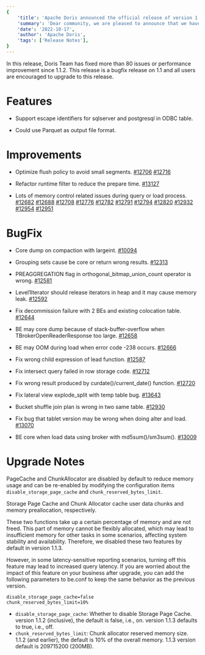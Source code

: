 ```yaml
---
{
    'title': 'Apache Doris announced the official release of version 1.1.3',
    'summary': 'Dear community, we are pleased to announce that we have officially released Apache Doris 1.1.3 on October 17, 2022! This release is a hotfix version of 1.1.2',
    'date': '2022-10-17',
    'author': 'Apache Doris',
    'tags': ['Release Notes'],
}
---
```


<!--
Licensed to the Apache Software Foundation (ASF) under one
or more contributor license agreements.  See the NOTICE file
distributed with this work for additional information
regarding copyright ownership.  The ASF licenses this file
to you under the Apache License, Version 2.0 (the
"License"); you may not use this file except in compliance
with the License.  You may obtain a copy of the License at

  http://www.apache.org/licenses/LICENSE-2.0

Unless required by applicable law or agreed to in writing,
software distributed under the License is distributed on an
"AS IS" BASIS, WITHOUT WARRANTIES OR CONDITIONS OF ANY
KIND, either express or implied.  See the License for the
specific language governing permissions and limitations
under the License.
-->


In this release, Doris Team has fixed more than 80 issues or performance improvement since 1.1.2. This release is a bugfix release on 1.1 and all users are encouraged to upgrade to this release.


# Features

- Support escape identifiers for sqlserver and postgresql in ODBC table.

- Could use Parquet as output file format.

# Improvements

- Optimize flush policy to avoid small segments. [#12706](https://github.com/apache/doris/pull/12706) [#12716](https://github.com/apache/doris/pull/12716)

- Refactor runtime filter to reduce the prepare time. [#13127](https://github.com/apache/doris/pull/13127)

- Lots of memory control related issues during query or load process. [#12682](https://github.com/apache/doris/pull/12682) [#12688](https://github.com/apache/doris/pull/12688) [#12708](https://github.com/apache/doris/pull/12708) [#12776](https://github.com/apache/doris/pull/12776) [#12782](https://github.com/apache/doris/pull/12782) [#12791](https://github.com/apache/doris/pull/12791) [#12794](https://github.com/apache/doris/pull/12794) [#12820](https://github.com/apache/doris/pull/12820) [#12932](https://github.com/apache/doris/pull/12932) [#12954](https://github.com/apache/doris/pull/12954) [#12951](https://github.com/apache/doris/pull/12951)

# BugFix

- Core dump on compaction with largeint. [#10094](https://github.com/apache/doris/pull/10094)

- Grouping sets cause be core or return wrong results. [#12313](https://github.com/apache/doris/pull/12313)

- PREAGGREGATION flag in orthogonal_bitmap_union_count operator is wrong. [#12581](https://github.com/apache/doris/pull/12581)

- Level1Iterator should release iterators in heap and it may cause memory leak. [#12592](https://github.com/apache/doris/pull/12592)

- Fix decommission failure with 2 BEs and existing colocation table. [#12644](https://github.com/apache/doris/pull/12644)

- BE may core dump because of stack-buffer-overflow when TBrokerOpenReaderResponse too large. [#12658](https://github.com/apache/doris/pull/12658)

- BE may OOM during load when error code -238 occurs. [#12666](https://github.com/apache/doris/pull/12666)

- Fix wrong child expression of lead function. [#12587](https://github.com/apache/doris/pull/12587)

- Fix intersect query failed in row storage code. [#12712](https://github.com/apache/doris/pull/12712)

- Fix wrong result produced by curdate()/current_date() function. [#12720](https://github.com/apache/doris/pull/12720)

- Fix lateral view explode_split with temp table bug. [#13643](https://github.com/apache/doris/pull/13643)

- Bucket shuffle join plan is wrong in two same table. [#12930](https://github.com/apache/doris/pull/12930)

- Fix bug that tablet version may be wrong when doing alter and load. [#13070](https://github.com/apache/doris/pull/13070)

- BE core when load data using broker with md5sum()/sm3sum(). [#13009](https://github.com/apache/doris/pull/13009)

# Upgrade Notes

PageCache and ChunkAllocator are disabled by default to reduce memory usage and can be re-enabled by modifying the configuration items `disable_storage_page_cache` and `chunk_reserved_bytes_limit`.

Storage Page Cache and Chunk Allocator cache user data chunks and memory preallocation, respectively.

These two functions take up a certain percentage of memory and are not freed. This part of memory cannot be flexibly allocated, which may lead to insufficient memory for other tasks in some scenarios, affecting system stability and availability. Therefore, we disabled these two features by default in version 1.1.3.

However, in some latency-sensitive reporting scenarios, turning off this feature may lead to increased query latency. If you are worried about the impact of this feature on your business after upgrade, you can add the following parameters to be.conf to keep the same behavior as the previous version.

```
disable_storage_page_cache=false
chunk_reserved_bytes_limit=10%
```

* ``disable_storage_page_cache``: Whether to disable Storage Page Cache. version 1.1.2 (inclusive), the default is false, i.e., on. version 1.1.3 defaults to true, i.e., off.
* `chunk_reserved_bytes_limit`: Chunk allocator reserved memory size. 1.1.2 (and earlier), the default is 10% of the overall memory. 1.1.3 version default is 209715200 (200MB).

